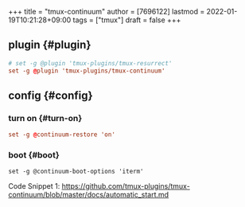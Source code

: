 +++
title = "tmux-continuum"
author = [7696122]
lastmod = 2022-01-19T10:21:28+09:00
tags = ["tmux"]
draft = false
+++

## plugin {#plugin}

```conf
# set -g @plugin 'tmux-plugins/tmux-resurrect'
set -g @plugin 'tmux-plugins/tmux-continuum'
```


## config {#config}


### turn on {#turn-on}

```conf
set -g @continuum-restore 'on'
```


### boot {#boot}

```elisp
set -g @continuum-boot-options 'iterm'
```

<div class="src-block-caption">
  <span class="src-block-number">Code Snippet 1</span>:
  <a href="https://github.com/tmux-plugins/tmux-continuum/blob/master/docs/automatic_start.md">https://github.com/tmux-plugins/tmux-continuum/blob/master/docs/automatic_start.md</a>
</div>
